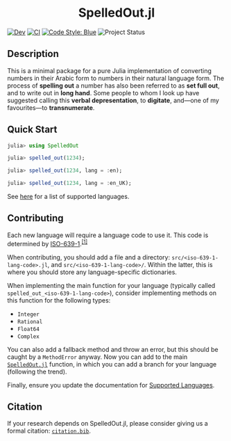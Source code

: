 <h1 align="center">
    SpelledOut.jl
</h1>

<!-- [![Stable](https://img.shields.io/badge/docs-stable-blue.svg)](https://jakewilliami.github.io/SpelledOut.jl/stable) -->
[![Dev](https://img.shields.io/badge/docs-dev-blue.svg)](https://jakewilliami.github.io/SpelledOut.jl/dev)
[![CI](https://github.com/invenia/PkgTemplates.jl/workflows/CI/badge.svg)](https://github.com/jakewilliami/SpelledOut.jl/actions?query=workflow%3ACI)
[![Code Style: Blue](https://img.shields.io/badge/code%20style-blue-4495d1.svg)](https://github.com/invenia/BlueStyle)
![Project Status](https://img.shields.io/badge/status-maturing-green)


## Description
This is a minimal package for a pure Julia implementation of converting numbers in their Arabic form to numbers in their natural language form.  The process of **spelling out** a number has also been referred to as **set full out**, and to write out in **long hand**.  Some people to whom I look up have suggested calling this **verbal depresentation**, to **digitate**, and&mdash;one of my favourites&mdash;to **transnumerate**.

## Quick Start
```julia
julia> using SpelledOut

julia> spelled_out(1234);

julia> spelled_out(1234, lang = :en);

julia> spelled_out(1234, lang = :en_UK);
```

See [here](https://jakewilliami.github.io/SpelledOut.jl/dev/supported_languages/#Supported-Languages) for a list of supported languages.

## Contributing
Each new language will require a language code to use it.  This code is determined by [ISO-639-1](https://www.loc.gov/standards/iso639-2/php/langcodes-keyword.php).<sup>[[1]](https://www.wikiwand.com/en/ISO_639-1)</sup>

When contributing, you should add a file and a directory: `src/<iso-639-1-lang-code>.jl`, and `src/<iso-639-1-lang-code>/`.  Within the latter, this is where you should store any language-specific dictionaries.

When implementing the main function for your language (typically called `spelled_out_<iso-639-1-lang-code>`), consider implementing methods on this function for the following types:
  - `Integer`
  - `Rational`
  - `Float64`
  - `Complex`

You can also add a fallback method and throw an error, but this should be caught by a `MethodError` anyway.  Now you can add to the main [`SpelledOut.jl`](src/SpelledOut.jl) function, in which you can add a branch for your language (following the trend).

Finally, ensure you update the documentation for [Supported Languages](https://jakewilliami.github.io/SpelledOut.jl/dev/supported_languages/#Supported-Languages).

## Citation

If your research depends on SpelledOut.jl, please consider giving us a formal citation: [`citation.bib`](./citation.bib).
